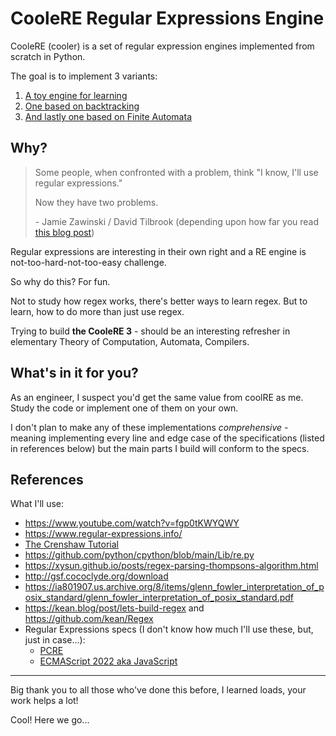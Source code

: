 # CooleRE Regular Expressions Engine
CooleRE (cooler) is a set of regular expression engines implemented from scratch in Python.

The goal is to implement 3 variants:
1. [A toy engine for learning](https://github.com/shauryashaurya/coolRE/tree/main/toy)
1. [One based on backtracking](https://github.com/shauryashaurya/coolRE/tree/main/backtracking)
1. [And lastly one based on Finite Automata](https://github.com/shauryashaurya/coolRE/tree/main/finite-automata)

## Why?
> Some people, when confronted with a problem, think "I know, I'll use regular expressions."
> 
> Now they have two problems.
>  
>  \- Jamie Zawinski / David Tilbrook (depending upon how far you read [this blog post](http://regex.info/blog/2006-09-15/247))

Regular expressions are interesting in their own right and a RE engine is not-too-hard-not-too-easy challenge.  

So why do this? For fun. 

Not to study how regex works, there's better ways to learn regex. 
But to learn, how to do more than just use regex.

Trying to build **the CooleRE 3** - should be an interesting refresher in elementary Theory of Computation, Automata, Compilers.  


## What's in it for you?
As an engineer, I suspect you'd get the same value from coolRE as me.
Study the code or implement one of them on your own. 

I don't plan to make any of these implementations _comprehensive_ - meaning implementing every line and edge case of the specifications (listed in references below) but the main parts I build will conform to the specs. 

## References
What I'll use:
* https://www.youtube.com/watch?v=fgp0tKWYQWY
* https://www.regular-expressions.info/
* [The Crenshaw Tutorial](https://compilers.iecc.com/crenshaw/)
* https://github.com/python/cpython/blob/main/Lib/re.py
* https://xysun.github.io/posts/regex-parsing-thompsons-algorithm.html
* http://gsf.cococlyde.org/download
* https://ia801907.us.archive.org/8/items/glenn_fowler_interpretation_of_posix_standard/glenn_fowler_interpretation_of_posix_standard.pdf
* https://kean.blog/post/lets-build-regex and https://github.com/kean/Regex
* Regular Expressions specs (I don't know how much I'll use these, but, just in case...):
  * [PCRE](https://www.pcre.org/current/doc/html/pcre2pattern.html)
  * [ECMAScript 2022 aka JavaScript](https://tc39.es/ecma262/#sec-regexp-regular-expression-objects)



---

Big thank you to all those who've done this before, I learned loads, your work helps a lot!


Cool! Here we go...
